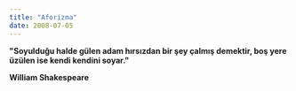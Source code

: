```yaml
---
title: "Aforizma"
date: 2008-07-05
---
```


**"Soyulduğu halde gülen adam hırsızdan bir şey çalmış demektir, boş yere üzülen ise kendi kendini soyar."**

**William Shakespeare**
